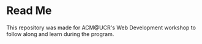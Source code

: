 # Read Me
This repository was made for ACM@UCR's Web Development workshop to follow along and learn during the program.
